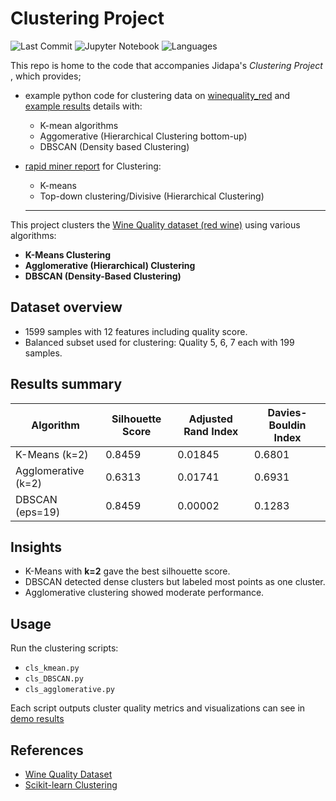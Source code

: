 # Clustering Project
![Last Commit](https://img.shields.io/github/last-commit/JPP-J/clustering_project?style=flat-square)
![Jupyter Notebook](https://img.shields.io/badge/jupyter%20notebook-98.9%25-blue?style=flat-square)
![Languages](https://img.shields.io/github/languages/count/JPP-J/clustering_project?style=flat-square)

This repo is home to the code that accompanies Jidapa's *Clustering Project* , which provides; 
- example python code for clustering data on [winequality_red](https://drive.google.com/file/d/1jXQIFh6y3xo52byug_UcqBdtZgjOMn_D/view?usp=drive_link) and [example results](example_results_clustering.ipynb) details with:
  - K-mean algorithms
  - Aggomerative (Hierarchical Clustering bottom-up) 
  - DBSCAN (Density based  Clustering) 
- [rapid miner report](https://drive.google.com/file/d/1n-Islo_OX2Ijr09WMZmhxFzlv-Of2SO2/view?usp=drive_link) for Clustering:
  - K-means
  - Top-down clustering/Divisive (Hierarchical Clustering)
 
  ---

This project clusters the [Wine Quality dataset (red wine)](https://drive.google.com/file/d/1jXQIFh6y3xo52byug_UcqBdtZgjOMn_D/view?usp=drive_link) using various algorithms:

- **K-Means Clustering**
- **Agglomerative (Hierarchical) Clustering**
- **DBSCAN (Density-Based Clustering)**

## Dataset overview

- 1599 samples with 12 features including quality score.
- Balanced subset used for clustering: Quality 5, 6, 7 each with 199 samples.

## Results summary

| Algorithm           | Silhouette Score | Adjusted Rand Index | Davies-Bouldin Index |
|---------------------|------------------|---------------------|----------------------|
| K-Means (k=2)       | 0.8459           | 0.01845             | 0.6801               |
| Agglomerative (k=2) | 0.6313           | 0.01741             | 0.6931               |
| DBSCAN (eps=19)     | 0.8459           | 0.00002             | 0.1283               |


## Insights

- K-Means with **k=2** gave the best silhouette score.
- DBSCAN detected dense clusters but labeled most points as one cluster.
- Agglomerative clustering showed moderate performance.


## Usage

Run the clustering scripts:

- `cls_kmean.py`
- `cls_DBSCAN.py`
- `cls_agglomerative.py`

Each script outputs cluster quality metrics and visualizations can see in [demo results](example_results_clustering.ipynb)

## References

- [Wine Quality Dataset](https://archive.ics.uci.edu/ml/datasets/Wine+Quality)
- [Scikit-learn Clustering](https://scikit-learn.org/stable/modules/clustering.html)

